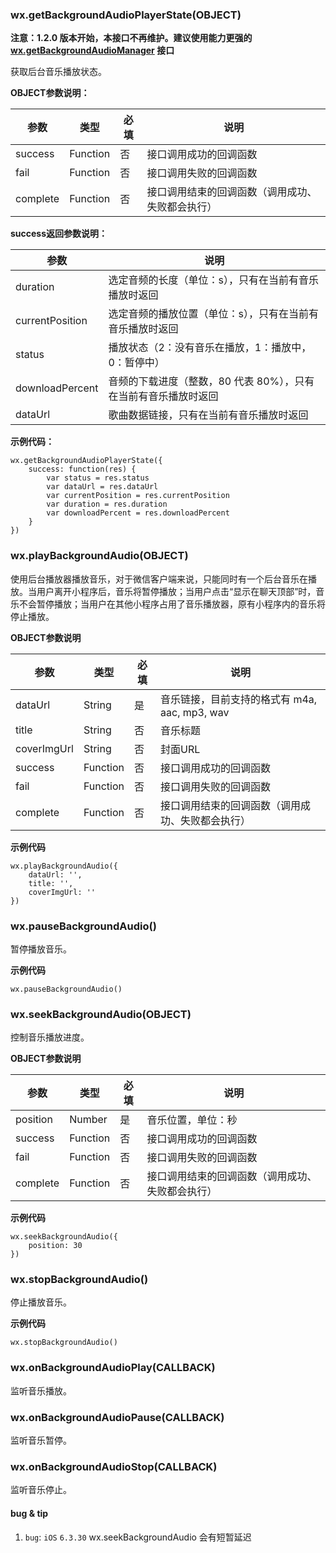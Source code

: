 <!-- https://mp.weixin.qq.com/debug/wxadoc/dev/api/media-background-audio.html -->

### wx.getBackgroundAudioPlayerState(OBJECT)

**注意：1.2.0 版本开始，本接口不再维护。建议使用能力更强的 [wx.getBackgroundAudioManager](https://mp.weixin.qq.com/debug/wxadoc/dev/api/getBackgroundAudioManager.html) 接口**

获取后台音乐播放状态。

**OBJECT参数说明：**

  参数       |  类型       |  必填 |  说明                       
-------------|-------------|-------|-----------------------------
  success    |  Function   |  否   |  接口调用成功的回调函数     
  fail       |  Function   |  否   |  接口调用失败的回调函数     
  complete   |  Function   |  否   |接口调用结束的回调函数（调用成功、失败都会执行）

**success返回参数说明：**

  参数              |  说明                                  
--------------------|----------------------------------------
  duration          |选定音频的长度（单位：s），只有在当前有音乐播放时返回
  currentPosition   |选定音频的播放位置（单位：s），只有在当前有音乐播放时返回
  status            |播放状态（2：没有音乐在播放，1：播放中，0：暂停中）
  downloadPercent   |音频的下载进度（整数，80 代表 80%），只有在当前有音乐播放时返回
  dataUrl           |歌曲数据链接，只有在当前有音乐播放时返回

**示例代码：**

    wx.getBackgroundAudioPlayerState({
        success: function(res) {
            var status = res.status
            var dataUrl = res.dataUrl
            var currentPosition = res.currentPosition
            var duration = res.duration
            var downloadPercent = res.downloadPercent
        }
    })
    

### wx.playBackgroundAudio(OBJECT)

使用后台播放器播放音乐，对于微信客户端来说，只能同时有一个后台音乐在播放。当用户离开小程序后，音乐将暂停播放；当用户点击“显示在聊天顶部”时，音乐不会暂停播放；当用户在其他小程序占用了音乐播放器，原有小程序内的音乐将停止播放。

**OBJECT参数说明**

  参数          |  类型       |  必填 |  说明                               
----------------|-------------|-------|-------------------------------------
  dataUrl       |  String     |  是   |音乐链接，目前支持的格式有 m4a, aac, mp3, wav
  title         |  String     |  否   |  音乐标题                           
  coverImgUrl   |  String     |  否   |  封面URL                            
  success       |  Function   |  否   |  接口调用成功的回调函数             
  fail          |  Function   |  否   |  接口调用失败的回调函数             
  complete      |  Function   |  否   |接口调用结束的回调函数（调用成功、失败都会执行）

**示例代码**

    wx.playBackgroundAudio({
        dataUrl: '',
        title: '',
        coverImgUrl: ''
    })
    

### wx.pauseBackgroundAudio()

暂停播放音乐。

**示例代码**

    wx.pauseBackgroundAudio()
    

### wx.seekBackgroundAudio(OBJECT)

控制音乐播放进度。

**OBJECT参数说明**

  参数       |  类型       |  必填 |  说明                       
-------------|-------------|-------|-----------------------------
  position   |  Number     |  是   |  音乐位置，单位：秒         
  success    |  Function   |  否   |  接口调用成功的回调函数     
  fail       |  Function   |  否   |  接口调用失败的回调函数     
  complete   |  Function   |  否   |接口调用结束的回调函数（调用成功、失败都会执行）

**示例代码**

    wx.seekBackgroundAudio({
        position: 30
    })
    

### wx.stopBackgroundAudio()

停止播放音乐。

**示例代码**

    wx.stopBackgroundAudio()
    

### wx.onBackgroundAudioPlay(CALLBACK)

监听音乐播放。

### wx.onBackgroundAudioPause(CALLBACK)

监听音乐暂停。

### wx.onBackgroundAudioStop(CALLBACK)

监听音乐停止。

#### bug & tip

1.  `bug`: `iOS` `6.3.30` wx.seekBackgroundAudio 会有短暂延迟

